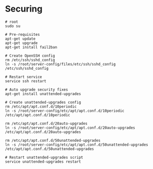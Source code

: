 Securing
========

    # root
    sudo su

    # Pre-requisites
    apt-get update
    apt-get upgrade
    apt-get install fail2ban
    
    # Create OpenSSH config
    rm /etc/ssh/sshd_config
    ln -s /root/server-config/files/etc/ssh/sshd_config /etc/ssh/sshd_config
    
    # Restart service
    service ssh restart
    
    # Auto upgrade security fixes
    apt-get install unattended-upgrades
    
    # Create unattended-upgrades config
    rm /etc/apt/apt.conf.d/10periodic
    ln -s /root/server-config/etc/apt/apt.conf.d/10periodic /etc/apt/apt.conf.d/10periodic
    
    rm /etc/apt/apt.conf.d/20auto-upgrades
    ln -s /root/server-config/etc/apt/apt.conf.d/20auto-upgrades /etc/apt/apt.conf.d/20auto-upgrades

    rm /etc/apt/apt.conf.d/50unattended-upgrades
    ln -s /root/server-config/etc/apt/apt.conf.d/50unattended-upgrades /etc/apt/apt.conf.d/50unattended-upgrades

    # Restart unattended-upgrades script
    service unattended-upgrades restart
